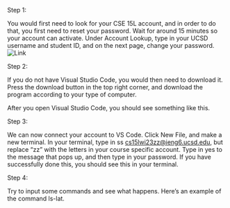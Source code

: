 Step 1:

You would first need to look for your CSE 15L account, and in order to do that, you first need to reset your password. Wait for around 15 minutes so your account can activate.  Under Account Lookup, type in your UCSD username and student ID, and on the next page, change your password. 
![Link](file:///Users/ethanchin/Desktop/AccountLookup.png)

Step 2:

If you do not have Visual Studio Code, you would then need to download it. Press the download button in the top right corner, and download the program according to your type of computer. 

After you open Visual Studio Code, you should see something like this.


Step 3:

We can now connect your account to VS Code. Click New File, and make a new terminal. In your terminal, type in ss cs15lwi23zz@ieng6.ucsd.edu, but replace “zz” with the letters in your course specific account. Type in yes to the message that pops up, and then type in your password. If you have successfully done this, you should see this in your terminal.


Step 4:

Try to input some commands and see what happens. Here’s an example of the command ls-lat.



